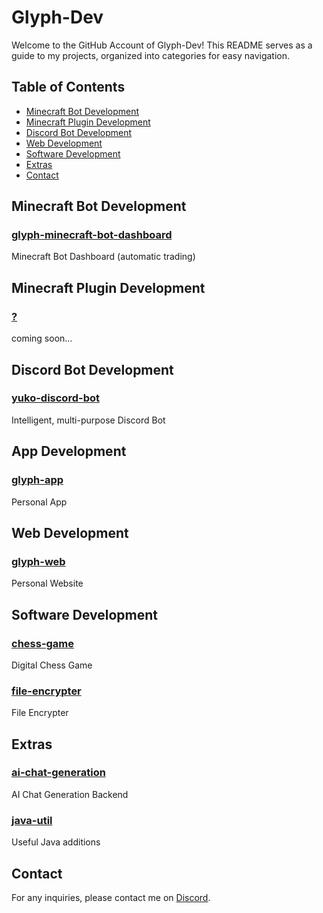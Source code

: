 # Glyph-Dev

Welcome to the GitHub Account of Glyph-Dev! This README serves as a guide to my projects, organized into categories for easy navigation.

## Table of Contents

- [Minecraft Bot Development](#minecraft-bot-development)
- [Minecraft Plugin Development](#minecraft-plugin-development)
- [Discord Bot Development](#discord-bot-development)
- [Web Development](#web-development)
- [Software Development](#software-development)
- [Extras](#extras)
- [Contact](#contact)


## Minecraft Bot Development

### [glyph-minecraft-bot-dashboard](https://github.com/Glyph-Dev/glyph-minecraft-bot-dashboard)
Minecraft Bot Dashboard (automatic trading)


## Minecraft Plugin Development

### [?](coming-soon)
coming soon...


## Discord Bot Development

### [yuko-discord-bot](https://github.com/Glyph-Dev/yuko-discord-bot)
Intelligent, multi-purpose Discord Bot


## App Development

### [glyph-app](https://github.com/Glyph-Dev/glyph-app)
Personal App


## Web Development

### [glyph-web](https://github.com/Glyph-Dev/glyph-web)
Personal Website


## Software Development

### [chess-game](https://github.com/Glyph-Dev/chess-game)
Digital Chess Game

### [file-encrypter](https://github.com/Glyph-Dev/file-encrypter)
File Encrypter


## Extras

### [ai-chat-generation](https://github.com/Glyph-Dev/ai-chat-generation)
AI Chat Generation Backend

### [java-util](https://github.com/Glyph-Dev/java-util)
Useful Java additions


## Contact

For any inquiries, please contact me on [Discord](https://discordapp.com/users/512330341805981702/).
